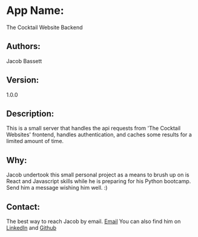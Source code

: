 # App Name: 
The Cocktail Website Backend

## Authors: 
Jacob Bassett

## Version:
1.0.0

## Description:
This is a small server that handles the api requests from 'The Cocktail Websites' frontend, handles authentication, and caches some results for a limited amount of time.

## Why:
Jacob undertook this small personal project as a means to brush up on is React and Javascript skills while he is preparing for his Python bootcamp. Send him a message wishing him well. :)

## Contact:
The best way to reach Jacob by email. [Email](mailto:jacobbassett@gmail.com)
You can also find him on [LinkedIn](https://www.linkedin.com/in/jacobbassett/) and [Github](https://github.com/jdabassett)

